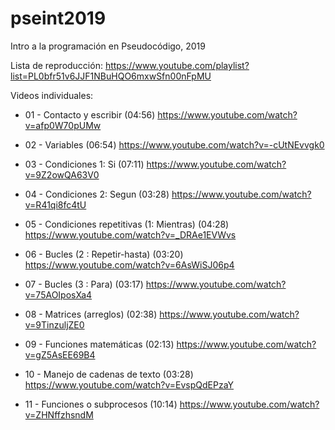 # pseint2019

Intro a la programación en Pseudocódigo, 2019

Lista de reproducción:  https://www.youtube.com/playlist?list=PL0bfr51v6JJF1NBuHQO6mxwSfn00nFpMU

Videos individuales:

 - 01 - Contacto y escribir (04:56) https://www.youtube.com/watch?v=afp0W70pUMw

 - 02 - Variables (06:54) https://www.youtube.com/watch?v=-cUtNEvvgk0

 - 03 - Condiciones 1: Si (07:11) https://www.youtube.com/watch?v=9Z2owQA63V0
 
 - 04 - Condiciones 2: Segun (03:28) https://www.youtube.com/watch?v=R41qi8fc4tU

 - 05 - Condiciones repetitivas (1: Mientras) (04:28) https://www.youtube.com/watch?v=_DRAe1EVWvs
 
 - 06 - Bucles (2 : Repetir-hasta) (03:20) https://www.youtube.com/watch?v=6AsWiSJ06p4

 - 07 - Bucles (3 : Para) (03:17) https://www.youtube.com/watch?v=75AOIposXa4

 - 08 - Matrices (arreglos) (02:38) https://www.youtube.com/watch?v=9TinzuljZE0
 
 - 09 - Funciones matemáticas (02:13) https://www.youtube.com/watch?v=gZ5AsEE69B4

 - 10 - Manejo de cadenas de texto (03:28) https://www.youtube.com/watch?v=EvspQdEPzaY

 - 11 - Funciones o subprocesos (10:14) https://www.youtube.com/watch?v=ZHNffzhsndM
